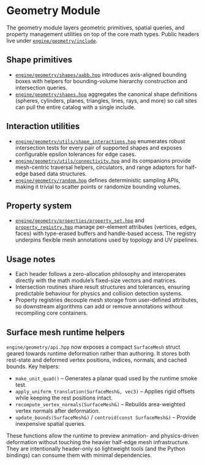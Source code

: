 # Geometry Module

The geometry module layers geometric primitives, spatial queries, and property management utilities on top
of the core math types. Public headers live under [`engine/geometry/include`](../../engine/geometry/include).

## Shape primitives
- [`engine/geometry/shapes/aabb.hpp`](../../engine/geometry/include/engine/geometry/shapes/aabb.hpp)
  introduces axis-aligned bounding boxes with helpers for bounding-volume hierarchy construction and
  intersection queries.
- [`engine/geometry/shapes.hpp`](../../engine/geometry/include/engine/geometry/shapes.hpp) aggregates the
  canonical shape definitions (spheres, cylinders, planes, triangles, lines, rays, and more) so call sites
  can pull the entire catalog with a single include.

## Interaction utilities
- [`engine/geometry/utils/shape_interactions.hpp`](../../engine/geometry/include/engine/geometry/utils/shape_interactions.hpp)
  enumerates robust intersection tests for every pair of supported shapes and exposes configurable epsilon
  tolerances for edge cases.
- [`engine/geometry/utils/connectivity.hpp`](../../engine/geometry/include/engine/geometry/utils/connectivity.hpp)
  and its companions provide mesh-centric traversal helpers, circulators, and range adaptors for
  half-edge based data structures.
- [`engine/geometry/random.hpp`](../../engine/geometry/include/engine/geometry/random.hpp) defines
  deterministic sampling APIs, making it trivial to scatter points or randomize bounding volumes.

## Property system
- [`engine/geometry/properties/property_set.hpp`](../../engine/geometry/include/engine/geometry/properties/property_set.hpp)
  and [`property_registry.hpp`](../../engine/geometry/include/engine/geometry/properties/property_registry.hpp)
  manage per-element attributes (vertices, edges, faces) with type-erased buffers and handle-based access.
  The registry underpins flexible mesh annotations used by topology and UV pipelines.

## Usage notes
- Each header follows a zero-allocation philosophy and interoperates directly with the math module’s
  fixed-size vectors and matrices.
- Intersection routines share result structures and tolerances, ensuring predictable behaviour for physics
  and collision detection systems.
- Property registries decouple mesh storage from user-defined attributes, so downstream algorithms can add
  or remove annotations without recompiling core containers.

## Surface mesh runtime helpers

`engine/geometry/api.hpp` now exposes a compact `SurfaceMesh` struct geared towards runtime deformation rather than
authoring. It stores both rest-state and deformed vertex positions, indices, normals, and cached bounds. Key helpers:

- `make_unit_quad()` – Generates a planar quad used by the runtime smoke test.
- `apply_uniform_translation(SurfaceMesh&, vec3)` – Applies rigid offsets while keeping the rest positions intact.
- `recompute_vertex_normals(SurfaceMesh&)` – Rebuilds area-weighted vertex normals after deformation.
- `update_bounds(SurfaceMesh&)` / `centroid(const SurfaceMesh&)` – Provide inexpensive spatial queries.

These functions allow the runtime to preview animation- and physics-driven deformation without touching the heavier
half-edge mesh infrastructure. They are intentionally header-only so lightweight tools (and the Python bindings) can
consume them with minimal dependencies.
